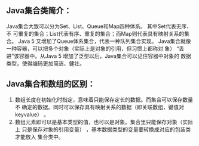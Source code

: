 ## Java集合类简介：
Java集合大致可以分为Set、List、Queue和Map四种体系。 其中Set代表无序、不
可重复的集合；List代表有序、重复的集合；而Map则代表具有映射关系的集合。
Java 5 又增加了Queue体系集合，代表一种队列集合实现。
Java集合就像一种容器，可以把多个对象（实际上是对象的引用，但习惯上都称对
象） “丢进”该容器中。从Java 5 增加了泛型以后，Java集合可以记住容器中对象的
数据类型，使得编码更加简洁、健壮。

## Java集合和数组的区别：
1. 数组长度在初始化时指定，意味着只能保存定长的数据。而集合可以保存数量不
   确定的数据。同时可以保存具有映射关系的数据（即关联数组，键值对 keyvalue） 。
2. 数组元素即可以是基本类型的值，也可以是对象。集合里只能保存对象（实际上
   只是保存对象的引用变量） ，基本数据类型的变量要转换成对应的包装类才能放入
   集合类中。
